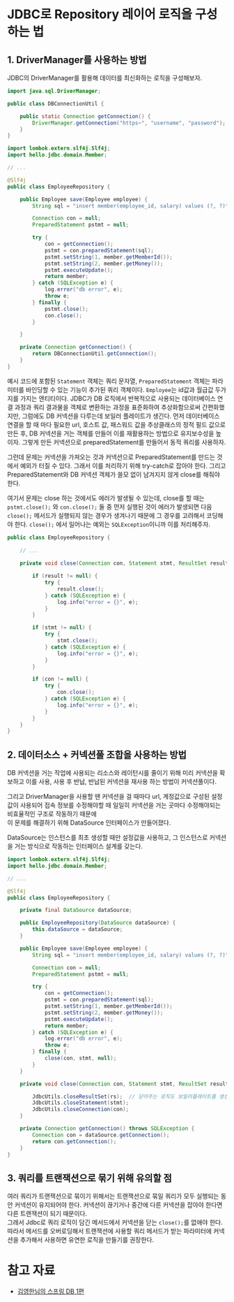 # JDBC로 Repository 레이어 로직을 구성하는 법

## 1. DriverManager를 사용하는 방법

JDBC의 DriverManager를 활용해 데이터를 최신화하는 로직을 구성해보자. 

```java
import java.sql.DriverManager;

public class DBConnectionUtil {

    public static Connection getConnection() {
        DriverManager.getConnection("https~", "username", "password");
    }
}
```

```java
import lombok.extern.slf4j.Slf4j;
import hello.jdbc.domain.Member;

// ...

@Slf4j
public class EmployeeRepository {

    public Employee save(Employee employee) {
        String sql = "insert member(employee_id, salary) values (?, ?)";

        Connection con = null;
        PreparedStatement pstmt = null;

        try {
            con = getConnection();
            pstmt = con.preparedStatement(sql);
            pstmt.setString(1, member.getMemberId());
            pstmt.setString(2, member.getMoney());
            pstmt.executeUpdate();
            return member;
        } catch (SQLException e) {
            log.error("db error", e);
            throw e;
        } finally {
            pstmt.close();
            con.close();
        }

    }

    private Connection getConnection() {
        return DBConnectionUtil.getConnection();
    }
}
```

예시 코드에 포함된 `Statement` 객체는 쿼리 문자열, `PreparedStatement` 객체는 파라미터를 바인딩할 수 있는 기능이 추가된 쿼리 객체이다. `Employee`는 id값과 월급값 두가지를 가지는 엔티티이다. 
JDBC가 DB 로직에서 반복적으로 사용되는 데이터베이스 연결 과정과 쿼리 결과물을 객체로 변환하는 과정을 표준화하여 추상화함으로써 간편화했지만, 그럼에도 DB 커넥션을 다루는데 보일러 플레이트가 생긴다.
먼저 데이터베이스 연결을 할 때 마다 필요한 url, 호스트 값, 패스워드 값을 추상클래스의 정적 필드 값으로 만든 후, DB 커넥션을 거는 객체를 만들어 이를 재활용하는 방법으로 유지보수성을 높이자.
그렇게 만든 커넥션으로 preparedStatement를 만들어서 동적 쿼리를 사용하자.

그런데 문제는 커넥션을 가져오는 것과 커넥션으로 PreparedStatement를 만드는 것에서 예외가 터질 수 있다. 그래서 이를 처리하기 위해 try-catch로 잡아야 한다. 
그리고 PreparedStatement와 DB 커넥션 객체가 쓸모 없이 남겨지지 않게 close를 해줘야 한다.

여기서 문제는 close 하는 것에서도 에러가 발생될 수 있는데, close를 할 때는 `pstmt.close();` 와 `con.close();` 둘 중 먼저 실행된 것이 에러가 발생되면 다음 `close();` 메서드가 실행되지 않는 경우가 생겨나기 때문에
그 경우를 고려해서 코딩해야 한다. `close();` 에서 일어나는 예외는 `SQLException`이니까 이를 처리해주자.


```java
public class EmployeeRepository {
    
    // ...
    
    private void close(Connection con, Statement stmt, ResultSet result) {

        if (result != null) {
            try {
                result.close();
            } catch (SQLException e) {
                log.info("error = {}", e);
            }
        }

        if (stmt != null) {
            try {
                stmt.close();
            } catch (SQLException e) {
                log.info("error = {}", e);
            }
        }

        if (con != null) {
            try {
                con.close();
            } catch (SQLException e) {
                log.info("error = {}", e);
            }
        }
    }
}
```

## 2. 데이터소스 + 커넥션풀 조합을 사용하는 방법

DB 커넥션을 거는 작업에 사용되는 리소스와 레이턴시를 줄이기 위해 미리 커넥션을 확보하고 이를 사용, 사용 후 반납, 반납된 커넥션을 재사용 하는 방법이 커넥션풀이다. 

그리고 DriverManager을 사용할 땐 커넥션을 걸 때마다 url, 계정값으로 구성된 설정값이 사용되어 접속 정보를 수정해야할 때 일일히 커넥션을 거는 곳마다 수정해야되는 비효율적인 구조로 작동하기 때문에  
이 문제를 해결하기 위해 DataSource 인터페이스가 만들어졌다. 

DataSource는 인스턴스를 최초 생성할 때만 설정값을 사용하고, 그 인스턴스로 커넥션을 거는 방식으로 작동하는 인터페이스 설계를 갖는다.

```java
import lombok.extern.slf4j.Slf4j;
import hello.jdbc.domain.Member;

// ...

@Slf4j
public class EmployeeRepository {

    private final DataSource dataSource;

    public EmployeeRepository(DataSource dataSource) {
        this.dataSource = dataSource;
    }

    public Employee save(Employee employee) {
        String sql = "insert member(employee_id, salary) values (?, ?)";

        Connection con = null;
        PreparedStatement pstmt = null;

        try {
            con = getConnection();
            pstmt = con.preparedStatement(sql);
            pstmt.setString(1, member.getMemberId());
            pstmt.setString(2, member.getMoney());
            pstmt.executeUpdate();
            return member;
        } catch (SQLException e) {
            log.error("db error", e);
            throw e;
        } finally {
            close(con, stmt, null);
        }
    }

    private void close(Connection con, Statement stmt, ResultSet result) {

        JdbcUtils.closeResultSet(rs);  // 닫아주는 로직도 보일러플레이트를 생성해내기 때문에 표준으로 만들어진게 있다. 그런 메서드들이 JdbcUtils에 있다.
        JdbcUtils.closeStatement(stmt);
        JdbcUtils.closeConnection(con);
    }

    private Connection getConnection() throws SQLException {
        Connection con = dataSource.getConnection();
        return con.getConnection();
    }
}
```

## 3. 쿼리를 트랜잭션으로 묶기 위해 유의할 점

여러 쿼리가 트랜잭션으로 묶이기 위해서는 트랜잭션으로 묶일 쿼리가 모두 실행되는 동안 커넥션이 유지되어야 한다. 커넥션이 끊기거나 중간에 다른 커넥션을 잡아야 한다면 다른 트랜잭션이 되기 때문이다.  
그래서 Jdbc로 쿼리 로직이 담긴 메서드에서 커넥션을 닫는 `close();`를 없애야 한다.  
따라서 메서드를 오버로딩해서 트랜잭션에 사용할 쿼리 메서드가 받는 파라미터에 커넥션을 추가해서 사용하면 유연한 로직을 만들기를 권장한다.

# 참고 자료
- [김영한님의 스프링 DB 1편](https://www.inflearn.com/course/%EC%8A%A4%ED%94%84%EB%A7%81-db-1/dashboard)